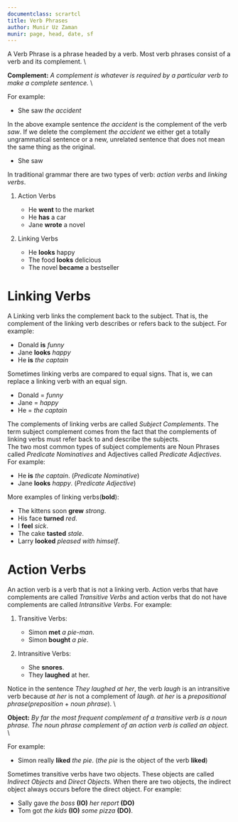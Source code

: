 ```yaml
---
documentclass: scrartcl
title: Verb Phrases
author: Munir Uz Zaman
munir: page, head, date, sf
---
```


A Verb Phrase is a phrase headed by a verb. Most verb phrases consist of a verb and its complement. \

**Complement:** *A complement is whatever is required by a particular verb to make a complete sentence.* \

For example: 

* She saw *the accident*

In the above example sentence *the accident* is the complement of the verb *saw*. If we delete the complement *the accident* 
we either get a totally ungrammatical sentence or a new, unrelated sentence that does not mean the same thing as the original.

* She saw

In traditional grammar there are two types of verb: *action verbs* and *linking verbs*.

1. Action Verbs
   
   * He **went** to the market
   * He **has** a car 
   * Jane **wrote** a novel

2. Linking Verbs
   
   * He **looks** happy
   * The food **looks** delicious
   * The novel **became** a bestseller

# Linking Verbs

A Linking verb links the complement back to the subject. That is, the complement of the linking verb describes or refers back to 
the subject. For example:

* Donald **is** *funny*
* Jane **looks** *happy*
* He **is** *the captain*

Sometimes linking verbs are compared to equal signs. That is, we can replace a linking verb with an equal sign.

* Donald = *funny*
* Jane = *happy*
* He = *the captain*

The complements of linking verbs are called *Subject Complements*. The term subject complement comes from the fact that the 
complements of linking verbs must refer back to and describe the subjects. \
The two most common types of subject complements are Noun Phrases called *Predicate Nominatives* and 
Adjectives called *Predicate Adjectives*. For example:

* He **is** *the captain*. (*Predicate Nominative*)
* Jane **looks** *happy*. (*Predicate Adjective*)

More examples of linking verbs(**bold**):

* The kittens soon **grew** *strong*.
* His face **turned** *red*.
* I **feel** *sick*.
* The cake **tasted** *stale*.
* Larry **looked** *pleased with himself*.

# Action Verbs

An action verb is a verb that is not a linking verb. Action verbs that have complements are called *Transitive Verbs* and action 
verbs that do not have complements are called *Intransitive Verbs*. For example:

1. Transitive Verbs:
   
   * Simon **met** *a pie-man*.
   * Simon **bought** *a pie*.

2. Intransitive Verbs:
   
   * She **snores**.
   * They **laughed** at her.

Notice in the sentence *They laughed at her*, the verb *laugh* is an intransitive verb because *at her* is not a complement of 
*laugh*. *at her* is a *prepositional phrase*(*preposition* + *noun phrase*). \

**Object:** *By far the most frequent complement of a transitive verb is a noun phrase. The noun phrase complement of 
an action verb is called an object.* \

For example:

* Simon really **liked** *the pie*. (*the pie* is the object of the verb **liked**)

Sometimes transitive verbs have two objects. These objects are called *Indirect Objects* and *Direct Objects*. 
When there are two objects, the indirect object always occurs before the direct object. For example:

* Sally gave *the boss* **(IO)** *her report* **(DO)**
* Tom got *the kids* **(IO)** *some pizza* **(DO)**.
